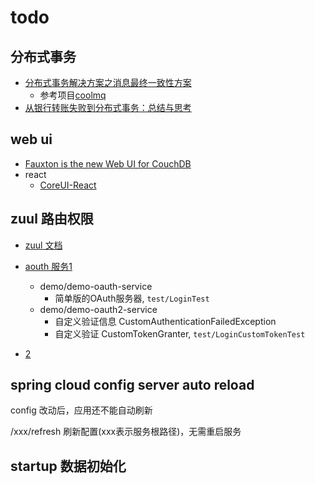 todo
===

## 分布式事务

- [分布式事务解决方案之消息最终一致性方案](https://segmentfault.com/l/1500000012729662)
  - 参考项目[coolmq](https://github.com/vvsuperman/coolmq)
- [从银行转账失败到分布式事务：总结与思考](https://www.cnblogs.com/xybaby/p/7465816.html)

## web ui

- [Fauxton is the new Web UI for CouchDB](https://github.com/apache/couchdb-fauxton)
- react
  - [CoreUI-React](https://github.com/mrholek/CoreUI-React)

## zuul 路由权限

- [zuul 文档](https://cloud.spring.io/spring-cloud-netflix/multi/multi__router_and_filter_zuul.html)
- [aouth 服务1](https://my.oschina.net/u/3707083/blog/1550787)
  - demo/demo-oauth-service
    - 简单版的OAuth服务器, `test/LoginTest`
  - demo/demo-oauth2-service
    - 自定义验证信息 CustomAuthenticationFailedException
    - 自定义验证 CustomTokenGranter, `test/LoginCustomTokenTest`

- [2](https://my.oschina.net/u/3707083/blog/1550788)

## spring cloud config server auto reload

config 改动后，应用还不能自动刷新

/xxx/refresh 刷新配置(xxx表示服务根路径)，无需重启服务

## startup 数据初始化
